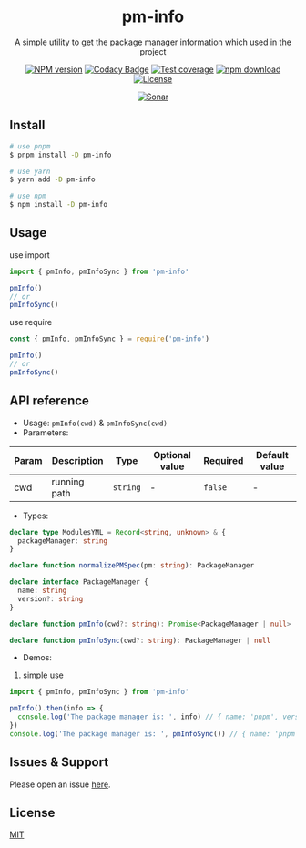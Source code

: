 <div style="text-align: center;" align="center">

# pm-info

A simple utility to get the package manager information which used in the project

[![NPM version][npm-image]][npm-url]
[![Codacy Badge][codacy-image]][codacy-url]
[![Test coverage][codecov-image]][codecov-url]
[![npm download][download-image]][download-url]
[![License][license-image]][license-url]

[![Sonar][sonar-image]][sonar-url]

</div>

## Install

```bash
# use pnpm
$ pnpm install -D pm-info

# use yarn
$ yarn add -D pm-info

# use npm
$ npm install -D pm-info
```

## Usage

use import

```js
import { pmInfo, pmInfoSync } from 'pm-info'

pmInfo()
// or
pmInfoSync()
```

use require

```js
const { pmInfo, pmInfoSync } = require('pm-info')

pmInfo()
// or
pmInfoSync()
```

## API reference

- Usage: `pmInfo(cwd)` & `pmInfoSync(cwd)`
- Parameters:

<div class="table-prop">

| Param | Description  | Type     | Optional value | Required | Default value |
| ----- | ------------ | -------- | -------------- | -------- | ------------- |
| cwd   | running path | `string` | -              | `false`  | -             |

</div>

- Types:

```ts
declare type ModulesYML = Record<string, unknown> & {
  packageManager: string
}

declare function normalizePMSpec(pm: string): PackageManager

declare interface PackageManager {
  name: string
  version?: string
}

declare function pmInfo(cwd?: string): Promise<PackageManager | null>

declare function pmInfoSync(cwd?: string): PackageManager | null
```

- Demos:

1. simple use

```ts
import { pmInfo, pmInfoSync } from 'pm-info'

pmInfo().then(info => {
  console.log('The package manager is: ', info) // { name: 'pnpm', version: '7.26.1' } | null
})
console.log('The package manager is: ', pmInfoSync()) // { name: 'pnpm', version: '7.26.1' } | null
```

## Issues & Support

Please open an issue [here](https://github.com/saqqdy/node-kit/issues).

## License

[MIT](LICENSE)

[npm-image]: https://img.shields.io/npm/v/pm-info.svg?style=flat-square
[npm-url]: https://npmjs.org/package/pm-info
[codacy-image]: https://app.codacy.com/project/badge/Grade/f70d4880e4ad4f40aa970eb9ee9d0696
[codacy-url]: https://www.codacy.com/gh/saqqdy/pm-info/dashboard?utm_source=github.com&utm_medium=referral&utm_content=saqqdy/pm-info&utm_campaign=Badge_Grade
[codecov-image]: https://img.shields.io/codecov/c/github/saqqdy/pm-info.svg?style=flat-square
[codecov-url]: https://codecov.io/github/saqqdy/pm-info?branch=master
[download-image]: https://img.shields.io/npm/dm/pm-info.svg?style=flat-square
[download-url]: https://npmjs.org/package/pm-info
[license-image]: https://img.shields.io/badge/License-MIT-blue.svg
[license-url]: LICENSE
[sonar-image]: https://sonarcloud.io/api/project_badges/quality_gate?project=saqqdy_node-kit
[sonar-url]: https://sonarcloud.io/dashboard?id=saqqdy_node-kit
